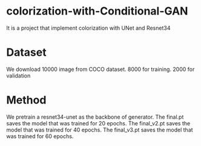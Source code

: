 # colorization-with-Conditional-GAN
It is a project that implement colorization with UNet and Resnet34
# Dataset
We download 10000 image from COCO dataset. 8000 for training. 2000 for validation
# Method
We pretrain a resnet34-unet as the backbone of generator. 
The final.pt saves the model that was trained for 20 epochs.
The final_v2.pt saves the model that was trained for 40 epochs.
The final_v3.pt saves the model that was trained for 60 epochs.
